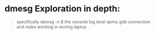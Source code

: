 # dmesg Exploration in depth:
> specifically demsg -n 8 the console log level
> qemu gdb connection and make working in woring laptop
> 
